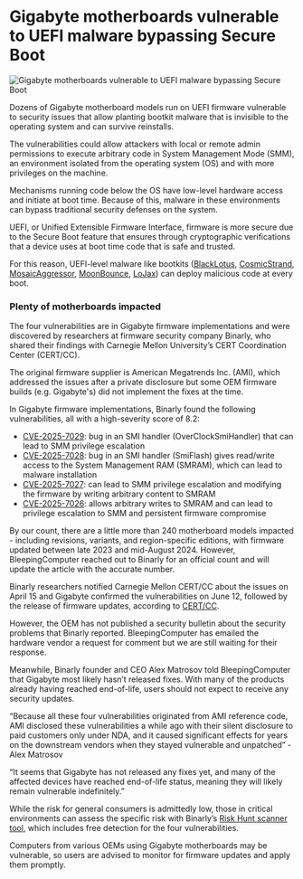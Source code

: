 # Gigabyte motherboards vulnerable to UEFI malware bypassing Secure Boot

![Gigabyte motherboards vulnerable to UEFI malware bypassing Secure Boot](https://www.bleepstatic.com/content/hl-images/2021/08/06/gigabyte-header.jpg)

Dozens of Gigabyte motherboard models run on UEFI firmware vulnerable to security issues that allow planting bootkit malware that is invisible to the operating system and can survive reinstalls.

The vulnerabilities could allow attackers with local or remote admin permissions to execute arbitrary code in System Management Mode (SMM), an environment isolated from the operating system (OS) and with more privileges on the machine.

Mechanisms running code below the OS have low-level hardware access and initiate at boot time. Because of this, malware in these environments can bypass traditional security defenses on the system.

UEFI, or Unified Extensible Firmware Interface, firmware is more secure due to the Secure Boot feature that ensures through cryptographic verifications that a device uses at boot time code that is safe and trusted.

For this reason, UEFI-level malware like bootkits ([BlackLotus](https://www.bleepingcomputer.com/news/security/nsa-shares-tips-on-blocking-blacklotus-uefi-malware-attacks/), [CosmicStrand](https://www.bleepingcomputer.com/news/security/cosmicstrand-uefi-malware-found-in-gigabyte-asus-motherboards/), [MosaicAggressor](https://www.bleepingcomputer.com/news/security/mosaicregressor-second-ever-uefi-rootkit-found-in-the-wild/), [MoonBounce](https://www.bleepingcomputer.com/news/security/new-moonbounce-uefi-malware-used-by-apt41-in-targeted-attacks/), [LoJax](https://www.bleepingcomputer.com/news/security/apt28-uses-lojax-first-uefi-rootkit-seen-in-the-wild/)) can deploy malicious code at every boot.

### Plenty of motherboards impacted

The four vulnerabilities are in Gigabyte firmware implementations and were discovered by researchers at firmware security company Binarly, who shared their findings with Carnegie Mellon University’s CERT Coordination Center (CERT/CC).

The original firmware supplier is American Megatrends Inc. (AMI), which addressed the issues after a private disclosure but some OEM firmware builds (e.g. Gigabyte's) did not implement the fixes at the time.

In Gigabyte firmware implementations, Binarly found the following vulnerabilities, all with a high-severity score of 8.2:

* [CVE-2025-7029](https://www.binarly.io/advisories/brly-dva-2025-011): bug in an SMI handler (OverClockSmiHandler) that can lead to SMM privilege escalation
* [CVE-2025-7028](https://www.binarly.io/advisories/brly-dva-2025-010): bug in an SMI handler (SmiFlash) gives read/write access to the System Management RAM (SMRAM), which can lead to malware installation
* [CVE-2025-7027](https://www.binarly.io/advisories/brly-2025-009): can lead to SMM privilege escalation and modifying the firmware by writing arbitrary content to SMRAM
* [CVE-2025-7026](https://www.binarly.io/advisories/brly-dva-2025-008): allows arbitrary writes to SMRAM and can lead to privilege escalation to SMM and persistent firmware compromise

By our count, there are a little more than 240 motherboard models impacted - including revisions, variants, and region-specific editions, with firmware updated between late 2023 and mid-August 2024\. However, BleepingComputer reached out to Binarly for an official count and will update the article with the accurate number.

Binarly researchers notified Carnegie Mellon CERT/CC about the issues on April 15 and Gigabyte confirmed the vulnerabilities on June 12, followed by the release of firmware updates, according to [CERT/CC](https://kb.cert.org/vuls/id/746790).

However, the OEM has not published a security bulletin about the security problems that Binarly reported. BleepingComputer has emailed the hardware vendor a request for comment but we are still waiting for their response.

Meanwhile, Binarly founder and CEO Alex Matrosov told BleepingComputer that Gigabyte most likely hasn’t released fixes. With many of the products already having reached end-of-life, users should not expect to receive any security updates.

“Because all these four vulnerabilities originated from AMI reference code, AMI disclosed these vulnerabilities a while ago with their silent disclosure to paid customers only under NDA, and it caused significant effects for years on the downstream vendors when they stayed vulnerable and unpatched” - Alex Matrosov

“It seems that Gigabyte has not released any fixes yet, and many of the affected devices have reached end-of-life status, meaning they will likely remain vulnerable indefinitely.”

While the risk for general consumers is admittedly low, those in critical environments can assess the specific risk with Binarly’s [Risk Hunt scanner tool](https://risk.binarly.io/), which includes free detection for the four vulnerabilities.

Computers from various OEMs using Gigabyte motherboards may be vulnerable, so users are advised to monitor for firmware updates and apply them promptly.